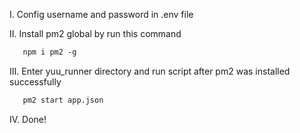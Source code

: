 I. Config username and password in .env file

II. Install pm2 global by run this command
```handlebars
   npm i pm2 -g
```
III. Enter yuu_runner directory and run script after pm2 was installed successfully
```handlebars
   pm2 start app.json
```
IV. Done!